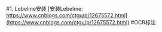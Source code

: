 #1. Lebelme安装
[安装Lebelme: https://www.cnblogs.com/ctgu/p/12675572.html](https://www.cnblogs.com/ctgu/p/12675572.html)
#OCR标注
